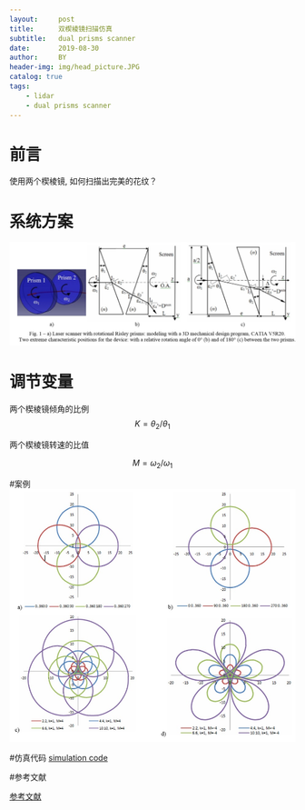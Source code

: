 ```yaml
---
layout:     post
title:      双楔棱镜扫描仿真
subtitle:   dual prisms scanner
date:       2019-08-30
author:     BY
header-img: img/head_picture.JPG
catalog: true
tags:
    - lidar
    - dual prisms scanner
--- 
```


# 前言

使用两个楔棱镜, 如何扫描出完美的花纹？

# 系统方案

![双楔棱镜](img/dual-prisms-scanner.jpg)



# 调节变量

两个楔棱镜倾角的比例 
$$K= \theta_2 / \theta_1$$

两个楔棱镜转速的比值

$$M = \omega_2 / \omega_1$$


#案例
![案例](img/dual-prisms-scanner-example.jpg)

#仿真代码
[simulation code](https://github.com/libing64/dual_prisms_scanner)


#参考文献

[参考文献](https://github.com/libing64/dual_prisms_scanner/tree/master/paper)
